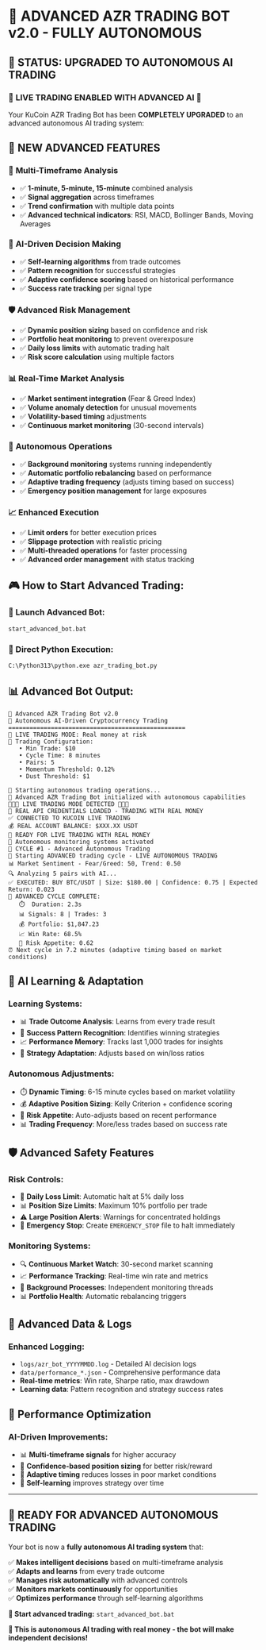 # 🤖 ADVANCED AZR TRADING BOT v2.0 - FULLY AUTONOMOUS

## 🚀 STATUS: UPGRADED TO AUTONOMOUS AI TRADING

### 🔴 **LIVE TRADING ENABLED WITH ADVANCED AI** 🔴

Your KuCoin AZR Trading Bot has been **COMPLETELY UPGRADED** to an advanced autonomous AI trading system:

## 🧠 **NEW ADVANCED FEATURES**

### 🎯 **Multi-Timeframe Analysis**
- ✅ **1-minute, 5-minute, 15-minute** combined analysis
- ✅ **Signal aggregation** across timeframes
- ✅ **Trend confirmation** with multiple data points
- ✅ **Advanced technical indicators**: RSI, MACD, Bollinger Bands, Moving Averages

### 🤖 **AI-Driven Decision Making**
- ✅ **Self-learning algorithms** from trade outcomes
- ✅ **Pattern recognition** for successful strategies
- ✅ **Adaptive confidence scoring** based on historical performance
- ✅ **Success rate tracking** per signal type

### 🛡️ **Advanced Risk Management**
- ✅ **Dynamic position sizing** based on confidence and risk
- ✅ **Portfolio heat monitoring** to prevent overexposure
- ✅ **Daily loss limits** with automatic trading halt
- ✅ **Risk score calculation** using multiple factors

### 📊 **Real-Time Market Analysis**
- ✅ **Market sentiment integration** (Fear & Greed Index)
- ✅ **Volume anomaly detection** for unusual movements
- ✅ **Volatility-based timing** adjustments
- ✅ **Continuous market monitoring** (30-second intervals)

### 🔄 **Autonomous Operations**
- ✅ **Background monitoring** systems running independently
- ✅ **Automatic portfolio rebalancing** based on performance
- ✅ **Adaptive trading frequency** (adjusts timing based on success)
- ✅ **Emergency position management** for large exposures

### 📈 **Enhanced Execution**
- ✅ **Limit orders** for better execution prices
- ✅ **Slippage protection** with realistic pricing
- ✅ **Multi-threaded operations** for faster processing
- ✅ **Advanced order management** with status tracking

## 🎮 **How to Start Advanced Trading:**

### **🤖 Launch Advanced Bot:**
```cmd
start_advanced_bot.bat
```

### **🔧 Direct Python Execution:**
```cmd
C:\Python313\python.exe azr_trading_bot.py
```

## 📊 **Advanced Bot Output:**
```
🤖 Advanced AZR Trading Bot v2.0
🚀 Autonomous AI-Driven Cryptocurrency Trading
==================================================
🔴 LIVE TRADING MODE: Real money at risk
🎯 Trading Configuration:
   • Min Trade: $10
   • Cycle Time: 8 minutes
   • Pairs: 5
   • Momentum Threshold: 0.12%
   • Dust Threshold: $1

🚀 Starting autonomous trading operations...
🤖 Advanced AZR Trading Bot initialized with autonomous capabilities
🔴🔴🔴 LIVE TRADING MODE DETECTED 🔴🔴🔴
🚨 REAL API CREDENTIALS LOADED - TRADING WITH REAL MONEY
✅ CONNECTED TO KUCOIN LIVE TRADING
💰 REAL ACCOUNT BALANCE: $XXX.XX USDT
🚀 READY FOR LIVE TRADING WITH REAL MONEY
🚀 Autonomous monitoring systems activated
🔄 CYCLE #1 - Advanced Autonomous Trading
🤖 Starting ADVANCED trading cycle - LIVE AUTONOMOUS TRADING
📊 Market Sentiment - Fear/Greed: 50, Trend: 0.50
🔍 Analyzing 5 pairs with AI...
✅ EXECUTED: BUY BTC/USDT | Size: $180.00 | Confidence: 0.75 | Expected Return: 0.023
🏁 ADVANCED CYCLE COMPLETE:
   ⏱️  Duration: 2.3s
   📊 Signals: 8 | Trades: 3
   💰 Portfolio: $1,847.23
   📈 Win Rate: 68.5%
   🎯 Risk Appetite: 0.62
⏰ Next cycle in 7.2 minutes (adaptive timing based on market conditions)
```

## 🧠 **AI Learning & Adaptation**

### **Learning Systems:**
- 📊 **Trade Outcome Analysis**: Learns from every trade result
- 🎯 **Success Pattern Recognition**: Identifies winning strategies
- 📈 **Performance Memory**: Tracks last 1,000 trades for insights
- 🔄 **Strategy Adaptation**: Adjusts based on win/loss ratios

### **Autonomous Adjustments:**
- ⏱️ **Dynamic Timing**: 6-15 minute cycles based on market volatility
- 💰 **Adaptive Position Sizing**: Kelly Criterion + confidence scoring
- 🎯 **Risk Appetite**: Auto-adjusts based on recent performance
- 📊 **Trading Frequency**: More/less trades based on success rate

## 🛡️ **Advanced Safety Features**

### **Risk Controls:**
- 🚨 **Daily Loss Limit**: Automatic halt at 5% daily loss
- 📊 **Position Size Limits**: Maximum 10% portfolio per trade
- ⚠️ **Large Position Alerts**: Warnings for concentrated holdings
- 🛑 **Emergency Stop**: Create `EMERGENCY_STOP` file to halt immediately

### **Monitoring Systems:**
- 🔍 **Continuous Market Watch**: 30-second market scanning
- 📈 **Performance Tracking**: Real-time win rate and metrics
- 🤖 **Background Processes**: Independent monitoring threads
- 📊 **Portfolio Health**: Automatic rebalancing triggers

## 📁 **Advanced Data & Logs**

### **Enhanced Logging:**
- `logs/azr_bot_YYYYMMDD.log` - Detailed AI decision logs
- `data/performance_*.json` - Comprehensive performance data
- **Real-time metrics**: Win rate, Sharpe ratio, max drawdown
- **Learning data**: Pattern recognition and strategy success rates

## 🎯 **Performance Optimization**

### **AI-Driven Improvements:**
- 📊 **Multi-timeframe signals** for higher accuracy
- 🎯 **Confidence-based position sizing** for better risk/reward
- 🔄 **Adaptive timing** reduces losses in poor market conditions
- 🤖 **Self-learning** improves strategy over time

---

## 🚀 **READY FOR ADVANCED AUTONOMOUS TRADING**

Your bot is now a **fully autonomous AI trading system** that:

✅ **Makes intelligent decisions** based on multi-timeframe analysis  
✅ **Adapts and learns** from every trade outcome  
✅ **Manages risk automatically** with advanced controls  
✅ **Monitors markets continuously** for opportunities  
✅ **Optimizes performance** through self-learning algorithms  

**🤖 Start advanced trading:** `start_advanced_bot.bat`

**🚨 This is autonomous AI trading with real money - the bot will make independent decisions!**
